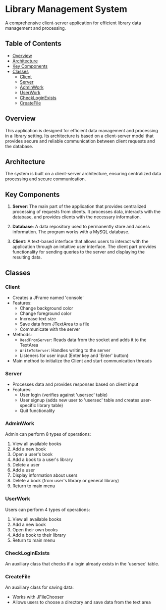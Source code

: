 # Library Management System

A comprehensive client-server application for efficient library data management and processing.

## Table of Contents
- [Overview](#overview)
- [Architecture](#architecture)
- [Key Components](#key-components)
- [Classes](#classes)
  - [Client](#client)
  - [Server](#server)
  - [AdminWork](#adminwork)
  - [UserWork](#userwork)
  - [CheckLoginExists](#checkloginexists)
  - [CreateFile](#createfile)

## Overview

This application is designed for efficient data management and processing in a library setting. Its architecture is based on a client-server model that provides secure and reliable communication between client requests and the database.

## Architecture

The system is built on a client-server architecture, ensuring centralized data processing and secure communication.

## Key Components

1. **Server**: The main part of the application that provides centralized processing of requests from clients. It processes data, interacts with the database, and provides clients with the necessary information.

2. **Database**: A data repository used to permanently store and access information. The program works with a MySQL database.

3. **Client**: A text-based interface that allows users to interact with the application through an intuitive user interface. The client part provides functionality for sending queries to the server and displaying the resulting data.

## Classes

### Client

- Creates a JFrame named 'console'
- Features:
  - Change background color
  - Change foreground color
  - Increase text size
  - Save data from JTextArea to a file
  - Communicate with the server
- Methods:
  - `ReadFromServer`: Reads data from the socket and adds it to the TextArea
  - `WriteToServer`: Handles writing to the server
  - Listeners for user input (Enter key and 'Enter' button)
- Main method to initialize the Client and start communication threads

### Server

- Processes data and provides responses based on client input
- Features:
  - User login (verifies against 'usersec' table)
  - User signup (adds new user to 'usersec' table and creates user-specific library table)
  - Quit functionality

### AdminWork

Admin can perform 8 types of operations:
1. View all available books
2. Add a new book
3. Open a user's book
4. Add a book to a user's library
5. Delete a user
6. Add a user
7. Display information about users
8. Delete a book (from user's library or general library)
9. Return to main menu

### UserWork

Users can perform 4 types of operations:
1. View all available books
2. Add a new book
3. Open their own books
4. Add a book to their library
5. Return to main menu

### CheckLoginExists

An auxiliary class that checks if a login already exists in the 'usersec' table.

### CreateFile

An auxiliary class for saving data:
- Works with JFileChooser
- Allows users to choose a directory and save data from the text area
